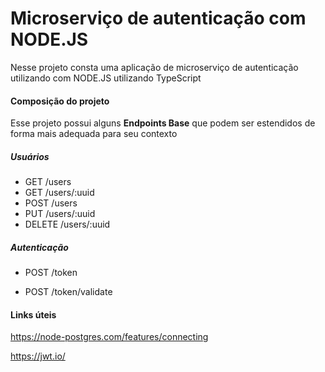 # Microserviço de autenticação com NODE.JS



Nesse projeto consta uma aplicação de microserviço de autenticação utilizando com NODE.JS utilizando TypeScript



#### Composição do projeto

Esse projeto possui alguns **Endpoints Base** que podem ser estendidos de forma mais adequada para seu contexto

##### Usuários

- GET /users
- GET /users/:uuid
- POST /users
- PUT /users/:uuid
- DELETE /users/:uuid

##### Autenticação
- POST /token

- POST /token/validate

  

#### Links úteis

https://node-postgres.com/features/connecting

https://jwt.io/